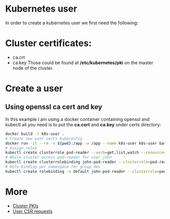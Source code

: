 # Kubernetes user
In order to create a kubernetes user we first need the following:

# Cluster certificates:
- ca.crt
- ca.key
Those could be found at **/etc/kubernetes/pki** on the master node of the cluster.

# Create a user
## Using openssl ca cert and key
In this example I am using a docker container containing openssl and kubectl all you need is to put the **ca.cert** and **ca.key** under certs directory:
```sh
docker build -t k8s-user .
# Create new user certs kubeconfig
docker run -it --rm -v ${pwd}:/app -w /app --name k8s-user k8s-user bash -c "./common.sh"
# Assign roles
kubectl create clusterrole pod-reader --verb=get,list,watch --resource=pods,pods/log,pods/status
# Whole cluster access pod-reader for user john
kubectl create clusterrolebinding john-pod-reader --clusterrole=pod-reader --user="john"
# Role binding per namespace for group dev
kubectl create rolebinding -n default john-pod-reader --clusterrole=pod-reader --group=dev
```


# More
- [Cluster PKIs](https://kubernetes.io/docs/setup/best-practices/certificates/)
- [User CSR requests](https://kubernetes.io/docs/reference/access-authn-authz/certificate-signing-requests/) 